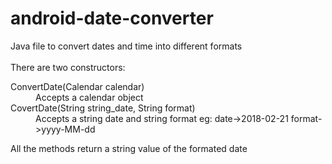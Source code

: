# android-date-converter
Java file to convert dates and time into different formats<br />  
There are two constructors:
<dl>
	<dt>ConvertDate(Calendar calendar)</dt>
	<dd>Accepts a calendar object</dd>
	<dt>CovertDate(String string_date, String format)</dt>
	<dd>Accepts a string date and string format eg: date->2018-02-21 format->yyyy-MM-dd</dd>
</dl>
<p>All the methods return a string value of the formated date</p>
	
